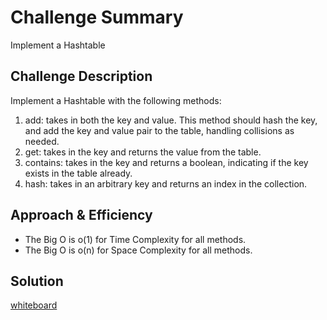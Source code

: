# Challenge Summary
<!-- Short summary or background information -->
Implement a Hashtable
## Challenge Description
<!-- Description of the challenge -->
Implement a Hashtable with the following methods:

1. add: takes in both the key and value. This method should hash the key, and add the key and value pair to the table, handling collisions as needed.
1. get: takes in the key and returns the value from the table.
1. contains: takes in the key and returns a boolean, indicating if the key exists in the table already.
1. hash: takes in an arbitrary key and returns an index in the collection.

## Approach & Efficiency
<!-- What approach did you take? Why? What is the Big O space/time for this approach? -->
- The Big O is o(1) for Time Complexity for all methods.
- The Big O is o(n) for Space Complexity for all methods.


## Solution
<!-- Embedded whiteboard image -->
[whiteboard]()